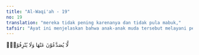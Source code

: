 ```yaml
---
title: "Al-Waqi'ah - 19"
no: 19
translation: "mereka tidak pening karenanya dan tidak pula mabuk,"
tafsir: "Ayat ini menjelaskan bahwa anak-anak muda tersebut melayani penghuni surga dengan membawa gelas, piala, cerek, dan minuman khamar yang diambil dari air yang mengalir dari mata airnya, tidak diperas, bening dan bersih yang tidak habis-habisnya. Mereka dapat mengambil dan minum semaunya dan hal itu tidak membuat mereka pening dan mabuk."
---
```


لَّا يُصَدَّعُوْنَ عَنْهَا وَلَا يُنْزِفُوْنَۙ  

